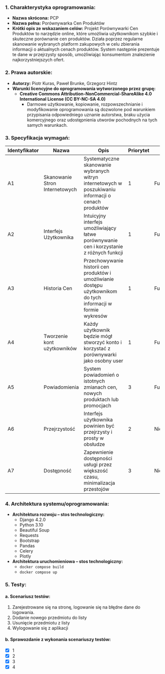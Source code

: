 ### 1. Charakterystyka oprogramowania:

- **Nazwa skrócona:** PCP
- **Nazwa pełna:** Porównywarka Cen Produktów
- **Krótki opis ze wskazaniem celów:**
    Projekt Porównywarki Cen Produktów to narzędzie online, które umożliwia użytkownikom szybkie i skuteczne porównanie cen produktów. Działa poprzez regularne skanowanie wybranych platform zakupowych w celu zbierania informacji o aktualnych cenach produktów. System następnie prezentuje te dane w przejrzysty sposób, umożliwiając konsumentom znalezienie najkorzystniejszych ofert.

### 2. Prawa autorskie:

- **Autorzy:**
    Piotr Kuras, Paweł Brunke, Grzegorz Hintz
- **Warunki licencyjne do oprogramowania wytworzonego przez grupę:**
    - **Creative Commons Attribution-NonCommercial-ShareAlike 4.0 International License (CC BY-NC-SA 4.0)**
        - Darmowe użytkowanie, kopiowanie, rozpowszechnianie i modyfikowanie oprogramowania są dozwolone pod warunkiem przypisania odpowiedniego uznanie autorstwa, braku użycia komercyjnego oraz udostępnienia utworów pochodnych na tych samych warunkach.

### 3. Specyfikacja wymagań:

| Identyfikator | Nazwa | Opis | Priorytet | Kategoria |
| --- | --- | --- | --- | --- |
| A1 | Skanowanie Stron Internetowych | Systematyczne skanowanie wybranych witryn internetowych w poszukiwaniu informacji o cenach produktów | 1 | Funkcjonalne |
| A2 | Interfejs Użytkownika | Intuicyjny interfejs umożliwiający łatwe porównywanie cen i korzystanie z różnych funkcji | 1 | Funkcjonalne |
| A3 | Historia Cen | Przechowywanie historii cen produktów i umożliwianie dostępu użytkownikom do tych informacji w formie wykresów | 1 | Funkcjonalne |
| A4 | Tworzenie kont użytkowników | Każdy użytkownik będzie mógł stworzyć konto i korzystać z porównywarki jako osobny user | 1 | Funkcjonalne |
| A5 | Powiadomienia | System powiadomień o istotnych zmianach cen, nowych produktach lub promocjach | 3 | Funkcjonalne |
| A6 | Przejrzystość | Interfejs użytkownika powinien być przejrzysty i prosty w obsłudze | 2 | Niefunkcjonalne |
| A7 | Dostępność | Zapewnienie dostępności usługi przez większość czasu, minimalizacja przestojów | 3 | Niefunkcjonalne |

### 4. Architektura systemu/oprogramowania:

- **Architektura rozwoju – stos technologiczny:**
    - Django 4.2.0
    - Python 3.10
    - Beautiful Soup
    - Requests
    - Bootstrap
    - Pandas
    - Celery
    - Plotly
- **Architektura uruchomieniowa – stos technologiczny:**
    - `docker compose build`
    - `docker compose up`

### 5. Testy:

#### a. Scenariusz testów:

1. Zarejestrowane się na stronę, logowanie się na błędne dane do logowania. 
2. Dodanie nowego przedmiotu do listy
3. Usunięcie przedmiotu z listy
4. Wylogowanie się z aplikacji

#### b. Sprawozdanie z wykonania scenariuszy testów:

- [x] 1
- [x] 2
- [x] 3
- [x] 4
